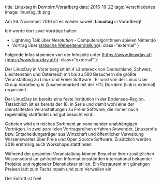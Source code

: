 title: Linuxtag in Dornbirn/Vorarlberg
date: 2016-10-22
tags: Verschiedenes
image: linuxtag_tb.png

Am 26. November 2016 ist es wieder soweit: **Linuxtag** in Vorarlberg!

Ich werde dort zwei Vorträge halten:

* Lightning Talk über *Nesolution* - Computeralgorithmen spielen Nintendo
* Vortrag über [statische Webseitenerstellung](https://www.linuxday.at/webseiten-erstellen-mit-pelican){: class="external" }

Folgende Infos stammen von der Infoseite unter [https://www.linuxday.at](https://www.linuxday.at/){: class="external" }:

Der LinuxDay in Vorarlberg ist im 4 Ländereck von Deutschland, Schweiz, Liechtenstein und Österreich mit bis zu 500
Besuchern die größte Veranstaltung zu Linux und Freier Software . Er wird von der Linux User Group Vorarlberg in
Zusammenarbeit mit der HTL Dornbirn (link is external) organisiert.

Der LinuxDay ist bereits eine feste Institution in der Bodensee-Region. Tatsächlich ist es bereits der 18. in Serie und
damit wohl eine der dienstältesten Veranstaltungen zu Freier Software, die immer noch regelmäßig stattfindet und gut
besucht wird.

Geboten wird ein reiches Sortiment an voneinander unabhängigen Vorträgen.
In zwei parallelen Vortragsreihen erfahren Anwender, Linuxprofis bzw. Entscheidungsträger aus Wirtschaft und
öffentlicher Verwaltung Wissenswertes über Freie und Open Source Software. Zusätzlich werden 2016 erstmalig auch 
Workshops stattfinden.

Während der gesamten Veranstaltung können Besucher ihren zusätzlichen Wissensdurst an zahlreichen Informationsständen
international bekannter Projekte und regionaler Dienstleister stillen.
Ein Restaurant mit günstigen Preisen lädt zum Fachsimpeln und zum Verweilen ein.

Der Eintritt ist frei!
